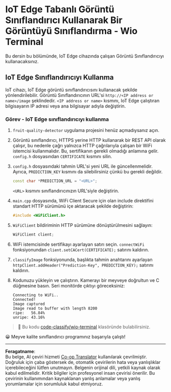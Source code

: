 <!--
CO_OP_TRANSLATOR_METADATA:
{
  "original_hash": "48ac21ec80329c930db7b84bd6b592ec",
  "translation_date": "2025-08-28T02:46:37+00:00",
  "source_file": "4-manufacturing/lessons/3-run-fruit-detector-edge/wio-terminal.md",
  "language_code": "tr"
}
-->
# IoT Edge Tabanlı Görüntü Sınıflandırıcı Kullanarak Bir Görüntüyü Sınıflandırma - Wio Terminal

Bu dersin bu bölümünde, IoT Edge cihazında çalışan Görüntü Sınıflandırıcıyı kullanacaksınız.

## IoT Edge Sınıflandırıcıyı Kullanma

IoT cihazı, IoT Edge görüntü sınıflandırıcısını kullanacak şekilde yönlendirilebilir. Görüntü Sınıflandırıcının URL'si `http://<IP address or name>/image` şeklindedir. `<IP address or name>` kısmını, IoT Edge çalıştıran bilgisayarın IP adresi veya ana bilgisayar adıyla değiştirin.

### Görev - IoT Edge sınıflandırıcıyı kullanma

1. `fruit-quality-detector` uygulama projesini henüz açmadıysanız açın.

1. Görüntü sınıflandırıcı, HTTPS yerine HTTP kullanarak bir REST API olarak çalışır, bu nedenle çağrı yalnızca HTTP çağrılarıyla çalışan bir WiFi istemcisi kullanmalıdır. Bu, sertifikanın gerekli olmadığı anlamına gelir. `config.h` dosyasından `CERTIFICATE` kısmını silin.

1. `config.h` dosyasındaki tahmin URL'si yeni URL ile güncellenmelidir. Ayrıca, `PREDICTION_KEY` kısmını da silebilirsiniz çünkü bu gerekli değildir.

    ```cpp
    const char *PREDICTION_URL = "<URL>";
    ```

    `<URL>` kısmını sınıflandırıcınızın URL'siyle değiştirin.

1. `main.cpp` dosyasında, WiFi Client Secure için olan include direktifini standart HTTP sürümünü içe aktaracak şekilde değiştirin:

    ```cpp
    #include <WiFiClient.h>
    ```

1. `WiFiClient` bildiriminin HTTP sürümüne dönüştürülmesini sağlayın:

    ```cpp
    WiFiClient client;
    ```

1. WiFi istemcisinde sertifikayı ayarlayan satırı seçin. `connectWiFi` fonksiyonundan `client.setCACert(CERTIFICATE);` satırını kaldırın.

1. `classifyImage` fonksiyonunda, başlıkta tahmin anahtarını ayarlayan `httpClient.addHeader("Prediction-Key", PREDICTION_KEY);` satırını kaldırın.

1. Kodunuzu yükleyin ve çalıştırın. Kamerayı bir meyveye doğrultun ve C düğmesine basın. Seri monitörde çıktıyı göreceksiniz:

    ```output
    Connecting to WiFi..
    Connected!
    Image captured
    Image read to buffer with length 8200
    ripe:   56.84%
    unripe: 43.16%
    ```

> 💁 Bu kodu [code-classify/wio-terminal](../../../../../4-manufacturing/lessons/3-run-fruit-detector-edge/code-classify/wio-terminal) klasöründe bulabilirsiniz.

😀 Meyve kalite sınıflandırıcı programınız başarıyla çalıştı!

---

**Feragatname**:  
Bu belge, AI çeviri hizmeti [Co-op Translator](https://github.com/Azure/co-op-translator) kullanılarak çevrilmiştir. Doğruluk için çaba göstersek de, otomatik çevirilerin hata veya yanlışlıklar içerebileceğini lütfen unutmayın. Belgenin orijinal dili, yetkili kaynak olarak kabul edilmelidir. Kritik bilgiler için profesyonel insan çevirisi önerilir. Bu çevirinin kullanımından kaynaklanan yanlış anlamalar veya yanlış yorumlamalar için sorumluluk kabul etmiyoruz.